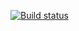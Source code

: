 [![Build status](https://ci.appveyor.com/api/projects/status/bkss8o86v24jtmm4?svg=true)](https://ci.appveyor.com/project/ksupenguin/auto)
